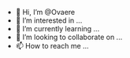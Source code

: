 - 👋 Hi, I’m @Ovaere
- 👀 I’m interested in ...
- 🌱 I’m currently learning ...
- 💞️ I’m looking to collaborate on ...
- 📫 How to reach me ...

<!---
Ovaere/Ovaere is a ✨ special ✨ repository because its `README.md` (this file) appears on your GitHub profile.
You can click the Preview link to take a look at your changes.
--->
